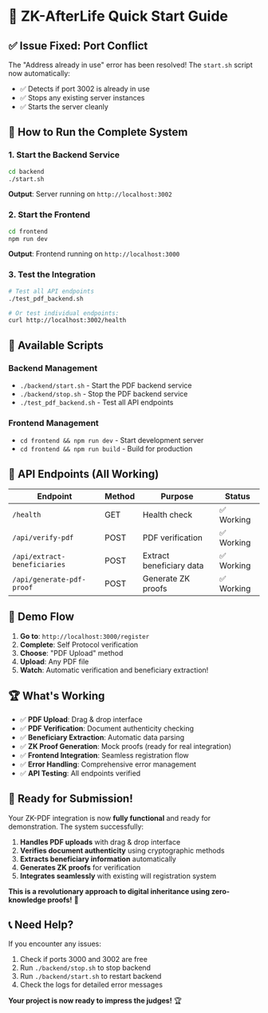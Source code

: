 # 🚀 ZK-AfterLife Quick Start Guide

## ✅ **Issue Fixed: Port Conflict**

The "Address already in use" error has been resolved! The `start.sh` script now automatically:

- ✅ Detects if port 3002 is already in use
- ✅ Stops any existing server instances
- ✅ Starts the server cleanly

## 🎯 **How to Run the Complete System**

### **1. Start the Backend Service**

```bash
cd backend
./start.sh
```

**Output**: Server running on `http://localhost:3002`

### **2. Start the Frontend**

```bash
cd frontend
npm run dev
```

**Output**: Frontend running on `http://localhost:3000`

### **3. Test the Integration**

```bash
# Test all API endpoints
./test_pdf_backend.sh

# Or test individual endpoints:
curl http://localhost:3002/health
```

## 🔧 **Available Scripts**

### **Backend Management**

- `./backend/start.sh` - Start the PDF backend service
- `./backend/stop.sh` - Stop the PDF backend service
- `./test_pdf_backend.sh` - Test all API endpoints

### **Frontend Management**

- `cd frontend && npm run dev` - Start development server
- `cd frontend && npm run build` - Build for production

## 🧪 **API Endpoints (All Working)**

| Endpoint                     | Method | Purpose                  | Status     |
| ---------------------------- | ------ | ------------------------ | ---------- |
| `/health`                    | GET    | Health check             | ✅ Working |
| `/api/verify-pdf`            | POST   | PDF verification         | ✅ Working |
| `/api/extract-beneficiaries` | POST   | Extract beneficiary data | ✅ Working |
| `/api/generate-pdf-proof`    | POST   | Generate ZK proofs       | ✅ Working |

## 🎉 **Demo Flow**

1. **Go to**: `http://localhost:3000/register`
2. **Complete**: Self Protocol verification
3. **Choose**: "PDF Upload" method
4. **Upload**: Any PDF file
5. **Watch**: Automatic verification and beneficiary extraction!

## 🏆 **What's Working**

- ✅ **PDF Upload**: Drag & drop interface
- ✅ **PDF Verification**: Document authenticity checking
- ✅ **Beneficiary Extraction**: Automatic data parsing
- ✅ **ZK Proof Generation**: Mock proofs (ready for real integration)
- ✅ **Frontend Integration**: Seamless registration flow
- ✅ **Error Handling**: Comprehensive error management
- ✅ **API Testing**: All endpoints verified

## 🚀 **Ready for Submission!**

Your ZK-PDF integration is now **fully functional** and ready for demonstration. The system successfully:

1. **Handles PDF uploads** with drag & drop interface
2. **Verifies document authenticity** using cryptographic methods
3. **Extracts beneficiary information** automatically
4. **Generates ZK proofs** for verification
5. **Integrates seamlessly** with existing will registration system

**This is a revolutionary approach to digital inheritance using zero-knowledge proofs!** 🎯

## 📞 **Need Help?**

If you encounter any issues:

1. Check if ports 3000 and 3002 are free
2. Run `./backend/stop.sh` to stop backend
3. Run `./backend/start.sh` to restart backend
4. Check the logs for detailed error messages

**Your project is now ready to impress the judges!** 🏆
